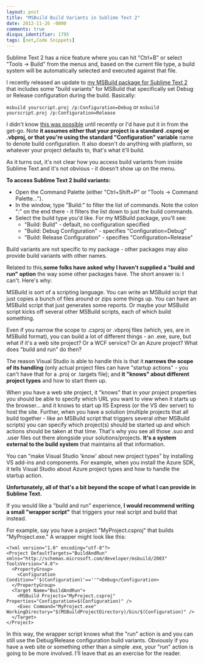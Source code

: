 ```yaml
---
layout: post
title: "MSBuild Build Variants in Sublime Text 2"
date: 2012-11-26 -0800
comments: true
disqus_identifier: 1795
tags: [net,Code Snippets]
---
```

Sublime Text 2 has a nice feature where you can hit "Ctrl+B" or select
"Tools -\> Build" from the menus and, based on the current file type, a
build system will be automatically selected and executed against that
file.

I recently released an update to [my MSBuild package for Sublime Text
2](https://github.com/tillig/SublimeMSBuild) that includes some "build
variants" for MSBuild that specifically set Debug or Release
configuration during the build. Basically:

`msbuild yourscript.proj /p:Configuration=Debug` 
or 
`msbuild yourscript.proj /p:Configuration=Release`

I didn't know [this was
possible](http://docs.sublimetext.info/en/latest/reference/build_systems.html)
until recently or I'd have put it in from the get-go. Note **it assumes
either that your project is a standard .csproj or .vbproj, or that
you're using the standard "Configuration" variable** name to denote
build configuration. It also doesn't do anything with platform, so
whatever your project defaults to, that's what it'll build.

As it turns out, it's not clear how you access build variants from
inside Sublime Text and it's not obvious - it doesn't show up on the
menu.

**To access Sublime Text 2 build variants:**

-   Open the Command Palette (either "Ctrl+Shift+P" or "Tools -\>
    Command Palette…").
-   In the window, type "Build:" to filter the list of commands. Note
    the colon ":" on the end there - it filters the list down to just
    the build commands.
-   Select the build type you'd like. For my MSBuild package, you'll
    see:
    -   "Build: Build" - default, no configuration specified
    -   "Build: Debug Configuration" - specifies "Configuration=Debug"
    -   "Build: Release Configuration" - specifies
        "Configuration=Release"

Build variants are not specific to my package - other packages may also
provide build variants with other names.

Related to this,**some folks have asked why I haven't supplied a "build
and run" option** the way some other packages have. The short answer is:
I can't. Here's why:

MSBuild is sort of a scripting language. You can write an MSBuild script
that just copies a bunch of files around or zips some things up. You can
have an MSBuild script that just generates some reports. Or maybe your
MSBuild script kicks off several other MSBuild scripts, each of which
build something.

Even if you narrow the scope to .csproj or .vbproj files (which, yes,
are in MSBuild format), you can build a lot of different things - an
.exe, sure, but what if it's a web site project? Or a WCF service? Or an
Azure project? What does "build and run" do then?

The reason Visual Studio is able to handle this is that it **narrows the
scope of its handling** (only actual project files can have "startup
actions" - you can't have that for a .proj or .targets file); and **it
"knows" about different project types** and how to start them up.

When you have a web site project, it "knows" that in your project
properties you should be able to specify which URL you want to view when
it starts up the browser… and it knows to start up IIS Express (or the
VS dev server) to host the site. Further, when you have a solution
(multiple projects that all build together - like an MSBuild script that
triggers several other MSBuild scripts) you can specify which project(s)
should be started up and which actions should be taken at that time.
That's why you see all those .suo and .user files out there alongside
your solutions/projects. **It's a system external to the build system**
that maintains all that information.

You can "make Visual Studio 'know' about new project types" by
installing VS add-ins and components. For example, when you install the
Azure SDK, it tells Visual Studio about Azure project types and how to
handle the startup action.

**Unfortunately, all of that's a bit beyond the scope of what I can
provide in Sublime Text.**

If you would like a "build and run" experience, **I would recommend
writing a small "wrapper script"** that triggers your real script and
build that instead.

For example, say you have a project "MyProject.csproj" that builds
"MyProject.exe." A wrapper might look like this:

    <?xml version="1.0" encoding="utf-8"?>
    <Project DefaultTargets="BuildAndRun" xmlns="http://schemas.microsoft.com/developer/msbuild/2003" ToolsVersion="4.0">
      <PropertyGroup>
        <Configuration Condition="'$(Configuration)'==''">Debug</Configuration>
      </PropertyGroup>
      <Target Name="BuildAndRun">
        <MSBuild Projects="MyProject.csproj" Properties="Configuration=$(Configuration)" />
        <Exec Command="MyProject.exe" WorkingDirectory="$(MSBuildProjectDirectory)/bin/$(Configuration)" />
      </Target>
    </Project>

In this way, the wrapper script knows what the "run" action is and you
can still use the Debug/Release configuration build variants. Obviously
if you have a web site or something other than a simple .exe, your "run"
action is going to be more involved. I'll leave that as an exercise for
the reader.

